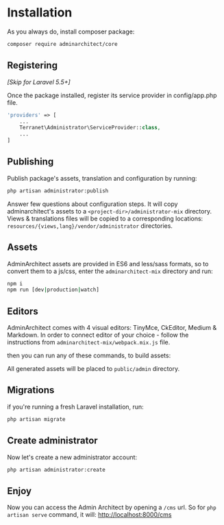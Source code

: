 # Installation

As you always do, install composer package:

```bash
composer require adminarchitect/core
```

## Registering 
_[Skip for Laravel 5.5+]_

Once the package installed, register its service provider in config/app.php file.

```php
'providers' => [
    ...
    Terranet\Administrator\ServiceProvider::class,
	...
]
```

## Publishing

Publish package's assets, translation and configuration by running:

```bash
php artisan administrator:publish
```

Answer few questions about configuration steps.
It will copy adminarchitect's assets to a `<project-dir>/administrator-mix` directory.
Views & translations files will be copied to a corresponding locations: `resources/{views,lang}/vendor/administrator` directories.

## Assets
AdminArchitect assets are provided in ES6 and less/sass formats, so to convert them to a js/css, enter the `adminarchitect-mix` directory and run:

```bash
npm i
npm run [dev|production|watch]
```

## Editors

AdminArchitect comes with 4 visual editors: TinyMce, CkEditor, Medium & Markdown.
In order to connect editor of your choice - follow the instructions from `adminarchitect-mix/webpack.mix.js` file.

then you can run any of these commands, to build assets:

All generated assets will be placed to `public/admin` directory.

## Migrations

if you're running a fresh Laravel installation, run:

```bash
php artisan migrate
```

## Create administrator

Now let's create a new administrator account:

```bash
php artisan administrator:create
```

## Enjoy

Now you can access the Admin Architect by opening a `/cms` url. 
So for `php artisan serve` command, it will: [http://localhost:8000/cms](http://localhost:8000/cms)
